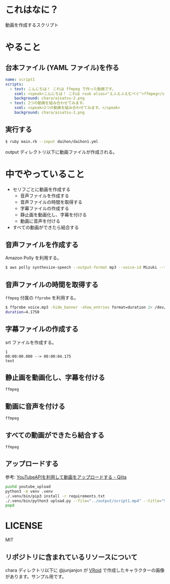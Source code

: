 # これはなに？

動画を作成するスクリプト

# やること

## 台本ファイル (YAML ファイル)を作る

```yaml
name: script1
scripts:
  - text: こんにちは！ これは ffmpeg で作った動画です。
    ssml: <speak>こんにちは！ これは <sub alias="えふえふえむぺぐ">ffmpeg</sub> で作った動画です。</speak>
    background: chara/aisatsu-2.png
  - text: 2つの動画を組み合わせてみます。
    ssml: <speak>2つの動画を組み合わせてみます。</speak>
    background: chara/aisatsu-1.png
```

## 実行する

```sh
$ ruby main.rb --input daihon/daihon1.yml
```

output ディレクトリ以下に動画ファイルが作成される。

# 中でやっていること

- セリフごとに動画を作成する
  - 音声ファイルを作成する
  - 音声ファイルの時間を取得する
  - 字幕ファイルの作成する
  - 静止画を動画化し、字幕を付ける
  - 動画に音声を付ける
- すべての動画ができたら結合する

## 音声ファイルを作成する

Amazon Polly を利用する。

```sh
$ aws polly synthesize-speech --output-format mp3 --voice-id Mizuki --text-type ssml --text '#{ssml}' voice.mp3
```

## 音声ファイルの時間を取得する

`ffmpeg` 付属の `ffprobe` を利用する。

```sh
$ ffprobe voice.mp3 -hide_banner -show_entries format=duration 2> /dev/null | grep duration
duration=4.1750
```

## 字幕ファイルの作成する

srt ファイルを作成する。

```
1
00:00:00.000 --> 00:00:04.175
text
```

## 静止画を動画化し、字幕を付ける

`ffmpeg`

## 動画に音声を付ける

`ffmpeg`

## すべての動画ができたら結合する

`ffmpeg`

## アップロードする

参考: [YouTubeAPIを利用して動画をアップロードする - Qiita](https://qiita.com/ny7760/items/5a728fd9e7b40588237c)

```sh
pushd youtube_upload
python3 -m venv .venv
./.venv/bin/pip3 install -r requirements.txt
./.venv/bin/python3 upload.py --file="../output/script1.mp4" --title="Sample Movie" --description="This is a sample movie." --category="22" --privacyStatus="private"
popd
```

# LICENSE

MIT

## リポジトリに含まれているリソースについて

chara ディレクトリ以下に @junjanjon が [VRoid](https://vroid.com/) で作成したキャラクターの画像があります。サンプル用です。

